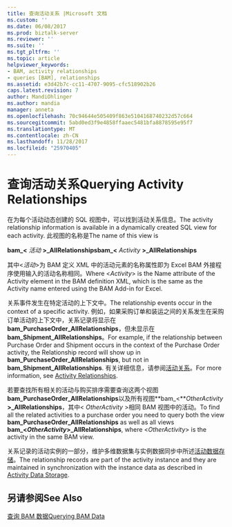 ```yaml
---
title: 查询活动关系 |Microsoft 文档
ms.custom: ''
ms.date: 06/08/2017
ms.prod: biztalk-server
ms.reviewer: ''
ms.suite: ''
ms.tgt_pltfrm: ''
ms.topic: article
helpviewer_keywords:
- BAM, activity relationships
- queries [BAM], relationships
ms.assetid: e3d42b7c-cc11-4707-9095-cfc518902b26
caps.latest.revision: 7
author: MandiOhlinger
ms.author: mandia
manager: anneta
ms.openlocfilehash: 70c94644e505409f863e5104168740232d57c664
ms.sourcegitcommit: 5abd0ed3f9e4858ffaaec5481bfa8878595e95f7
ms.translationtype: MT
ms.contentlocale: zh-CN
ms.lasthandoff: 11/28/2017
ms.locfileid: "25970405"
---
```

# <a name="querying-activity-relationships"></a><span data-ttu-id="effd3-102">查询活动关系</span><span class="sxs-lookup"><span data-stu-id="effd3-102">Querying Activity Relationships</span></span>
<span data-ttu-id="effd3-103">在为每个活动动态创建的 SQL 视图中，可以找到活动关系信息。</span><span class="sxs-lookup"><span data-stu-id="effd3-103">The activity relationship information is available in a dynamically created SQL view for each activity.</span></span> <span data-ttu-id="effd3-104">此视图的名称是</span><span class="sxs-lookup"><span data-stu-id="effd3-104">The name of this view is</span></span>  
  
 <span data-ttu-id="effd3-105">**bam_\<**  *活动*  **\>_AllRelationships**</span><span class="sxs-lookup"><span data-stu-id="effd3-105">**bam_\<** *Activity* **\>_AllRelationships**</span></span>  
  
 <span data-ttu-id="effd3-106">其中\<*活动*\>为 BAM 定义 XML 中的活动元素的名称属性即为 Excel BAM 外接程序使用输入的活动名称相同。</span><span class="sxs-lookup"><span data-stu-id="effd3-106">Where \<*Activity*\> is the Name attribute of the Activity element in the BAM definition XML, which is the same as the Activity name entered using the BAM Add-in for Excel.</span></span>  
  
 <span data-ttu-id="effd3-107">关系事件发生在特定活动的上下文中。</span><span class="sxs-lookup"><span data-stu-id="effd3-107">The relationship events occur in the context of a specific activity.</span></span> <span data-ttu-id="effd3-108">例如，如果采购订单和装运之间的关系发生在采购订单活动的上下文中，关系记录将显示在**bam_PurchaseOrder_AllRelationships**，但未显示在**bam_Shipment_AllRelationships**。</span><span class="sxs-lookup"><span data-stu-id="effd3-108">For example, if the relationship between Purchase Order and Shipment occurs in the context of the Purchase Order activity, the Relationship record will show up in **bam_PurchaseOrder_AllRelationships**, but not in **bam_Shipment_AllRelationships**.</span></span> <span data-ttu-id="effd3-109">有关详细信息，请参阅[活动关系](../core/activity-relationships.md)。</span><span class="sxs-lookup"><span data-stu-id="effd3-109">For more information, see [Activity Relationships](../core/activity-relationships.md).</span></span>  
  
 <span data-ttu-id="effd3-110">若要查找所有相关的活动与购买排序需要查询这两个视图**bam_PurchaseOrder_AllRelationships**以及所有视图**bam_\<***OtherActivity*  **\>_AllRelationships**，其中\< *OtherActivity* \>相同 BAM 视图中的活动。</span><span class="sxs-lookup"><span data-stu-id="effd3-110">To find all the related activities to a purchase order you need to query both the view **bam_PurchaseOrder_AllRelationships** as well as all views **bam_\<***OtherActivity***\>_AllRelationships**, where \<*OtherActivity*\> is the activity in the same BAM view.</span></span>  
  
 <span data-ttu-id="effd3-111">关系记录的活动实例的一部分，维护多维数据集与实例数据同步中所述[活动数据存储](../core/activity-data-storage.md)。</span><span class="sxs-lookup"><span data-stu-id="effd3-111">The relationship records are part of the activity instance and they are maintained in synchronization with the instance data as described in [Activity Data Storage](../core/activity-data-storage.md).</span></span>  
  
## <a name="see-also"></a><span data-ttu-id="effd3-112">另请参阅</span><span class="sxs-lookup"><span data-stu-id="effd3-112">See Also</span></span>  
 [<span data-ttu-id="effd3-113">查询 BAM 数据</span><span class="sxs-lookup"><span data-stu-id="effd3-113">Querying BAM Data</span></span>](../core/querying-bam-data.md)